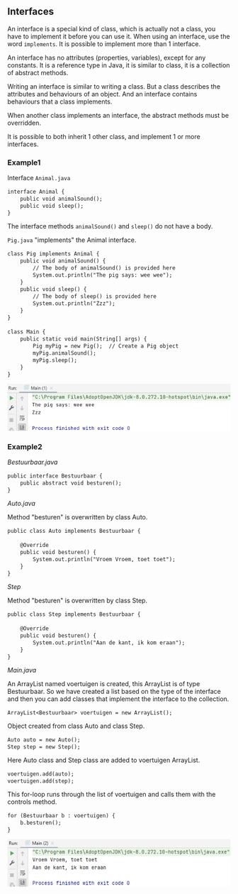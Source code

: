 ## Interfaces

An interface is a special kind of class, which is actually not a class, you have to implement it before you can use it. When using an interface, use the word `implements`. It is possible to implement more than 1 interface.

An interface has no attributes (properties, variables), except for any constants. It is a reference type in Java, it is similar to class, it is a collection of abstract methods.

Writing an interface is similar to writing a class. But a class describes the attributes and behaviours of an object. And an interface contains behaviours that a class implements.

When another class implements an interface, the abstract methods must be overridden.

It is possible to both inherit 1 other class, and implement 1 or more interfaces. 

### Example1

Interface `Animal.java`

    interface Animal {
        public void animalSound(); 
        public void sleep(); 
    }

The interface methods `animalSound()` and `sleep()` do not have a body.

`Pig.java` "implements" the Animal interface.

    class Pig implements Animal {
        public void animalSound() {
            // The body of animalSound() is provided here
            System.out.println("The pig says: wee wee");
        }
        public void sleep() {
            // The body of sleep() is provided here
            System.out.println("Zzz");
        }
    }

    class Main {
        public static void main(String[] args) {
            Pig myPig = new Pig();  // Create a Pig object
            myPig.animalSound();
            myPig.sleep();
        }
    }

![img.png](img.png)

### Example2

<i>Bestuurbaar.java</i>

    public interface Bestuurbaar {
        public abstract void besturen();
    }

<i>Auto.java</i>

Method "besturen" is overwritten by class Auto.

    public class Auto implements Bestuurbaar {
    
        @Override 
        public void besturen() {
            System.out.println("Vroem Vroem, toet toet");
        }
    }

<i>Step</i>

Method "besturen" is overwritten by class Step.

    public class Step implements Bestuurbaar {
    
        @Override 
        public void besturen() {
            System.out.println("Aan de kant, ik kom eraan");
        }
    }

<i>Main.java</i>

An ArrayList named voertuigen is created, this ArrayList is of type Bestuurbaar. So we have created a list based on the type of the interface and then you can add classes that implement the interface to the collection.

    ArrayList<Bestuurbaar> voertuigen = new ArrayList();

Object created from class Auto and class Step.

    Auto auto = new Auto();
    Step step = new Step();

Here Auto class and Step class are added to voertuigen ArrayList.

    voertuigen.add(auto); 
    voertuigen.add(step); 

This for-loop runs through the list of voertuigen and calls them with the controls method.

    for (Bestuurbaar b : voertuigen) {
        b.besturen();
    }

![img_1.png](img_1.png)